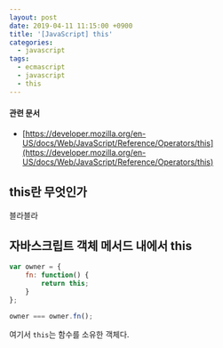 ```yaml
---
layout: post
date: 2019-04-11 11:15:00 +0900
title: '[JavaScript] this'
categories:
  - javascript
tags:
  - ecmascript
  - javascript
  - this
---
```


#### 관련 문서

- [https://developer.mozilla.org/en-US/docs/Web/JavaScript/Reference/Operators/this](https://developer.mozilla.org/en-US/docs/Web/JavaScript/Reference/Operators/this)

## this란 무엇인가

블라블라

## 자바스크립트 객체 메서드 내에서 this

```js
var owner = {
	fn: function() {
		return this;
	}
};

owner === owner.fn();
```

여기서 `this`는 함수를 소유한 객체다.
